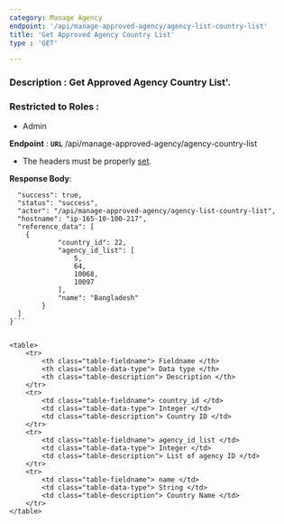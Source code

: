 ```yaml
---
category: Manage Agency
endpoint: '/api/manage-approved-agency/agency-list-country-list'
title: 'Get Approved Agency Country List'
type : 'GET'

---
```

### **Description** : Get Approved Agency Country List'.
### Restricted to Roles : 
* Admin

**Endpoint** : **`URL`** /api/manage-approved-agency/agency-country-list

* The headers must be properly [set](#/Info-setting-headers-token).


**Response Body**: 

```{
  "success": true,
  "status": "success",
  "actor": "/api/manage-approved-agency/agency-list-country-list",
  "hostname": "ip-165-10-100-217",
  "reference_data": [
    {
            "country_id": 22,
            "agency_id_list": [
                5,
                64,
                10068,
                10097
            ],
            "name": "Bangladesh"
        }
  ]
}```


<table>
	<tr>
		<th class="table-fieldname"> Fieldname </th>
		<th class="table-data-type"> Data type </th>
		<th class="table-description"> Description </th>
	</tr>
	<tr>
		<td class="table-fieldname"> country_id </td>
		<td class="table-data-type"> Integer </td>
		<td class="table-description"> Country ID </td>
	</tr>
	<tr>
		<td class="table-fieldname"> agency_id_list </td>
		<td class="table-data-type"> Integer </td>
		<td class="table-description"> List of agency ID </td>
	</tr>
	<tr>
		<td class="table-fieldname"> name </td>
		<td class="table-data-type"> String </td>
		<td class="table-description"> Country Name </td>
	</tr>
</table>


